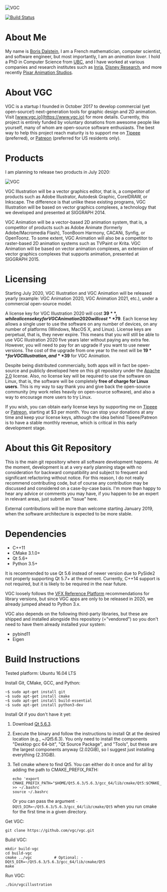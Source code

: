 ![VGC](https://github.com/vgc/vgc/blob/master/logo.png)

[![Build Status](https://travis-ci.org/vgc/vgc.svg?branch=master)](https://travis-ci.org/vgc/vgc)

# About Me

My name is [Boris Dalstein](http://www.borisdalstein.com/), I am a French
mathematician, computer scientist, and software engineer, but most importantly,
I am an *animation lover*. I hold a PhD in Computer Science from
[UBC](https://www.ubc.ca/), and I have worked at various companies and research
institutes such as [Inria](https://www.inria.fr/), [Disney
Research](https://www.disneyresearch.com/labs/), and more recently [Pixar
Animation Studios](https://www.pixar.com/).

# About VGC

VGC is a startup I founded in October 2017 to develop commercial (yet
open-source!) next-generation tools for graphic design and 2D animation. Visit
[www.vgc.io](https://www.vgc.io) for more details. Currently, this project is
entirely funded by voluntary donations from awesome people like yourself, many
of whom are open-source software enthusiasts. The best way to help this project
reach maturity is to support me on
[Tipeee](https://www.tipeee.com/borisdalstein) (preferred), or
[Patreon](https://www.patreon.com/borisdalstein) (preferred for US residents only).

# Products

I am planning to release two products in July 2020:

![VGC](https://github.com/vgc/vgc/blob/master/products.png)

VGC Illustration will be a vector graphics editor, that is, a competitor of
products such as Adobe Illustrator, Autodesk Graphic, CorelDRAW, or Inkscape.
The difference is that unlike these existing programs, VGC Illustration will be
based on vector graphics complexes, a technology that we developed and presented
at SIGGRAPH 2014.

VGC Animation will be a vector-based 2D animation system, that is, a competitor
of products such as Adobe Animate (formerly Adobe/Macromedia Flash), ToonBoom
Harmony, CACANi, Synfig, or OpenToonz. To some extent, VGC Animation will also
be a competitor to raster-based 2D animation systems such as TVPaint or Krita.
VGC Animation will be based on vector animation complexes, an extension of
vector graphics complexes that supports animation, presented at SIGGRAPH 2015.

# Licensing

Starting July 2020, VGC Illustration and VGC Animation will be released yearly
(example: VGC Animation 2020, VGC Animation 2021, etc.), under a commercial
open-source model.

A license key for VGC Illustration 2020 will cost **$39**, while a license key for
VGC Animation 2020 will cost **$79**. Each license key allows a single user to use
the software on any number of devices, on any number of platforms (Windows,
MacOS X, and Linux). License keys are perpetual, that is, they never expire.
This means that you will still be able to use VGC Illustration 2020 five years
later without paying any extra fee. However, you will need to pay for an upgrade
if you want to use newer versions. The cost of the upgrade from one year to the
next will be **$19** for VGC Illustration, and **$39** for VGC Animation.

Despite being distributed commercially, both apps will in fact be open-source
and publicly developed here on this git repository under the [Apache
2.0](https://github.com/vgc/vgc/blob/master/README.md) license. Also, no
license key will be required to use the software on Linux, that is, the software
will be completely **free of charge for Linux users**. This is my way to say thank
you and give back the open-source community (my work relies heavily on
open-source software), and also a way to encourage more users to try Linux.

If you wish, you can obtain early license keys by supporting me on
[Tipeee](https://www.tipeee.com/borisdalstein) or
[Patreon](https://www.patreon.com/borisdalstein), starting at $3 per month. You
can stop your donations at any time and keep your license keys, although the
idea behind Tipeee/Patreon is to have a stable monthly revenue, which is
critical in this early development stage.

# About this Git Repository

This is the main git repository where all software development happens. At the
moment, development is at a very early planning stage with no consideration for
backward compatibility and subject to frequent and significant refactoring
without notice. For this reason, I do not really recommend contributing code,
but of course any contribution may be discussed and considered on a case-by-case
basis. I'm more than happy to hear any advice or comments you may have, if you
happen to be an expert in relevant areas, just submit an "issue" here.

External contributions will be more than welcome starting January 2019, when the
software architecture is expected to be more stable.

# Dependencies

- C++11
- CMake 3.1.0+
- Qt 5.6+
- Python 3.5+

It is recommended to use Qt 5.6 instead of newer version due to PySide2
not properly supporting Qt 5.7+ at the moment. Currently, C++14 support is
not required, but it is likely to be required in the near future.

VGC loosely follows the [VFX Reference Platform](http://www.vfxplatform.com/)
recommendations for library versions, but since VGC apps are only to be
released in 2020, we already jumped ahead to Python 3.x.

VGC also depends on the following third-party libraries, but these are shipped
and installed alongside this repository (="vendored") so you don't need to have
them already installed your system:
- pybind11
- Eigen

# Build Instructions

Tested platform: Ubuntu 16.04 LTS

Install Git, CMake, GCC, and Python:

```
~$ sudo apt-get install git
~$ sudo apt-get install cmake
~$ sudo apt-get install build-essential
~$ sudo apt-get install python3-dev
```

Install Qt if you don't have it yet:

1. Download [Qt 5.6.3](http://download.qt.io/official_releases/qt/5.6/5.6.3/qt-opensource-linux-x64-5.6.3.run).

2. Execute the binary and follow the instructions to install Qt at the desired
   location (e.g., ~/Qt5.6.3). You only need to install the components
   "Desktop gcc 64-bit", "Qt Source Package", and "Tools", but these are the
   largest components anyway (2.02GiB), so I suggest just installing
   everything (2.31GiB).

3. Tell cmake where to find Qt5. You can either do it once and for all by adding the path to CMAKE_PREFIX_PATH:
   ```
   echo 'export CMAKE_PREFIX_PATH="$HOME/Qt5.6.3/5.6.3/gcc_64/lib/cmake/Qt5:$CMAKE_PREFIX_PATH"' >> ~/.bashrc
   source ~/.bashrc
   ```
   Or you can pass the argument `-DQt5_DIR=~/Qt5.6.3/5.6.3/gcc_64/lib/cmake/Qt5`
   when you run cmake for the first time in a given directory.

Get VGC:

```
git clone https://github.com/vgc/vgc.git
```

Build VGC:
```
mkdir build-vgc
cd build-vgc
cmake ../vgc          # Optional: -DQt5_DIR=~/Qt5.6.3/5.6.3/gcc_64/lib/cmake/Qt5
make
```

Run VGC:
```
./bin/vgcillustration
```
